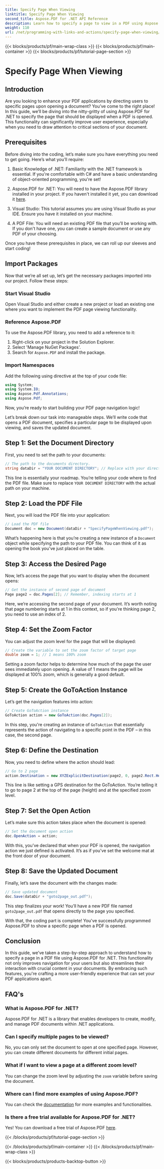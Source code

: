 ```yaml
---
title: Specify Page When Viewing
linktitle: Specify Page When Viewing
second_title: Aspose.PDF for .NET API Reference
description: Learn how to specify a page to view in a PDF using Aspose.PDF for .NET. Enhance user navigation with this simple guide.
weight: 110
url: /net/programming-with-links-and-actions/specify-page-when-viewing/
---
```


{{< blocks/products/pf/main-wrap-class >}}
{{< blocks/products/pf/main-container >}}
{{< blocks/products/pf/tutorial-page-section >}}

# Specify Page When Viewing

## Introduction

Are you looking to enhance your PDF applications by directing users to specific pages upon opening a document? You’ve come to the right place! In this guide, we’ll be diving into the nitty-gritty of using Aspose.PDF for .NET to specify the page that should be displayed when a PDF is opened. This functionality can significantly improve user experience, especially when you need to draw attention to critical sections of your document.

## Prerequisites

Before diving into the coding, let’s make sure you have everything you need to get going. Here’s what you’ll require:

1. Basic Knowledge of .NET: Familiarity with the .NET framework is essential. If you're comfortable with C# and have a basic understanding of object-oriented programming, you're set!

2. Aspose.PDF for .NET: You will need to have the Aspose.PDF library installed in your project. If you haven't installed it yet, you can download it [here](https://releases.aspose.com/pdf/net/).

3. Visual Studio: This tutorial assumes you are using Visual Studio as your IDE. Ensure you have it installed on your machine.

4. A PDF File: You will need an existing PDF file that you’ll be working with. If you don't have one, you can create a sample document or use any PDF of your choosing.

Once you have these prerequisites in place, we can roll up our sleeves and start coding!

## Import Packages

Now that we’re all set up, let’s get the necessary packages imported into our project. Follow these steps:

### Start Visual Studio

Open Visual Studio and either create a new project or load an existing one where you want to implement the PDF page viewing functionality.

### Reference Aspose.PDF

To use the Aspose.PDF library, you need to add a reference to it:

1. Right-click on your project in the Solution Explorer.
2. Select 'Manage NuGet Packages'.
3. Search for `Aspose.PDF` and install the package.

### Import Namespaces

Add the following using directive at the top of your code file:

```csharp
using System;
using System.IO;
using Aspose.Pdf.Annotations;
using Aspose.Pdf;
```

Now, you’re ready to start building your PDF page navigation logic!

Let’s break down our task into manageable steps. We’ll write code that opens a PDF document, specifies a particular page to be displayed upon viewing, and saves the updated document. 

## Step 1: Set the Document Directory

First, you need to set the path to your documents:

```csharp
// The path to the documents directory.
string dataDir = "YOUR DOCUMENT DIRECTORY"; // Replace with your directory
```

This line is essentially your roadmap. You’re telling your code where to find the PDF file. Make sure to replace `YOUR DOCUMENT DIRECTORY` with the actual path on your machine.

## Step 2: Load the PDF File

Next, you will load the PDF file into your application:

```csharp
// Load the PDF file
Document doc = new Document(dataDir + "SpecifyPageWhenViewing.pdf");
```

What’s happening here is that you’re creating a new instance of a `Document` object while specifying the path to your PDF file. You can think of it as opening the book you've just placed on the table.

## Step 3: Access the Desired Page

Now, let’s access the page that you want to display when the document opens:

```csharp
// Get the instance of second page of document
Page page2 = doc.Pages[2]; // Remember, indexing starts at 1
```

Here, we’re accessing the second page of your document. It’s worth noting that page numbering starts at 1 in this context, so if you're thinking page 2, you need to use an index of 2.

## Step 4: Set the Zoom Factor

You can adjust the zoom level for the page that will be displayed:

```csharp
// Create the variable to set the zoom factor of target page
double zoom = 1; // 1 means 100% zoom
```

Setting a zoom factor helps to determine how much of the page the user sees immediately upon opening. A value of 1 means the page will be displayed at 100% zoom, which is generally a good default.

## Step 5: Create the GoToAction Instance

Let’s get the navigation features into action:

```csharp
// Create GoToAction instance
GoToAction action = new GoToAction(doc.Pages[2]); 
```

In this step, you're creating an instance of `GoToAction` that essentially represents the action of navigating to a specific point in the PDF – in this case, the second page.

## Step 6: Define the Destination

Now, you need to define where the action should lead:

```csharp
// Go to 2 page
action.Destination = new XYZExplicitDestination(page2, 0, page2.Rect.Height, zoom);
```

This line is like setting a GPS destination for the GoToAction. You’re telling it to go to page 2 at the top of the page (height) and at the specified zoom level.

## Step 7: Set the Open Action

Let’s make sure this action takes place when the document is opened:

```csharp
// Set the document open action
doc.OpenAction = action;
```

With this, you’ve declared that when your PDF is opened, the navigation action we just defined is activated. It’s as if you’ve set the welcome mat at the front door of your document.

## Step 8: Save the Updated Document

Finally, let’s save the document with the changes made:

```csharp
// Save updated document
doc.Save(dataDir + "goto2page_out.pdf");
```

This step finalizes your work! You’ll have a new PDF file named `goto2page_out.pdf` that opens directly to the page you specified.

With that, the coding part is complete! You've successfully programmed Aspose.PDF to show a specific page when a PDF is opened. 

## Conclusion

In this guide, we’ve taken a step-by-step approach to understand how to specify a page in a PDF file using Aspose.PDF for .NET. This functionality not only improves navigation for your users but also streamlines their interaction with crucial content in your documents. By embracing such features, you're crafting a more user-friendly experience that can set your PDF applications apart.

## FAQ's

### What is Aspose.PDF for .NET?
Aspose.PDF for .NET is a library that enables developers to create, modify, and manage PDF documents within .NET applications.

### Can I specify multiple pages to be viewed?
No, you can only set the document to open at one specified page. However, you can create different documents for different initial pages.

### What if I want to view a page at a different zoom level?
You can change the zoom level by adjusting the `zoom` variable before saving the document.

### Where can I find more examples of using Aspose.PDF?
You can check the [documentation](https://reference.aspose.com/pdf/net/) for more examples and functionalities.

### Is there a free trial available for Aspose.PDF for .NET?
Yes! You can download a free trial of Aspose.PDF [here](https://releases.aspose.com/).

{{< /blocks/products/pf/tutorial-page-section >}}

{{< /blocks/products/pf/main-container >}}
{{< /blocks/products/pf/main-wrap-class >}}

{{< blocks/products/products-backtop-button >}}
